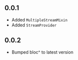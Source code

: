 ## 0.0.1


* Added ```MultipleStreamMixin```
* Added ``` StreamProvider ```

## 0.0.2
* Bumped bloc^ to latest version